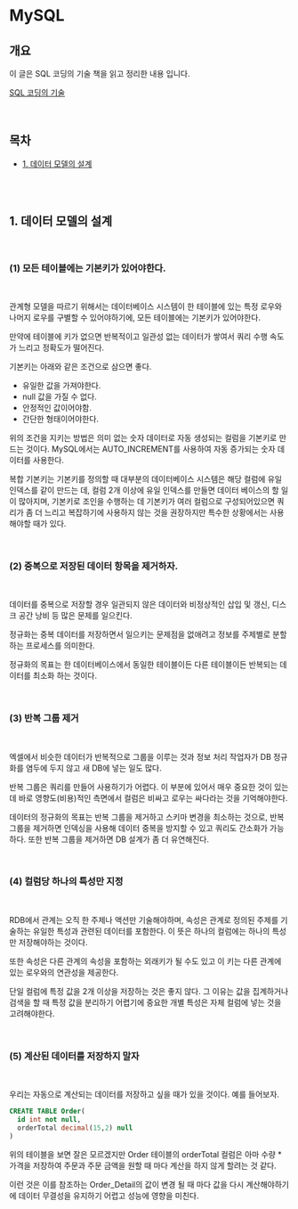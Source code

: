 # MySQL

## 개요

이 글은 SQL 코딩의 기술 책을 읽고 정리한 내용 입니다.

[SQL 코딩의 기술](https://ebook-product.kyobobook.co.kr/dig/epd/ebook/E000002937889)

<br />

## 목차

- [1. 데이터 모델의 설계](##1-데이터-모델의-설계)

<br />
<br />

## 1. 데이터 모델의 설계

<br />

### (1) 모든 테이블에는 기본키가 있어야한다.

<br />

관계형 모델을 따르기 위해서는 데이터베이스 시스템이 한 테이블에 있는 특정 로우와 나머지 로우를 구별할 수 있어야하기에, 모든 테이블에는 기본키가 있어야한다.

만약에 테이블에 키가 없으면 반복적이고 일관성 없는 데이터가 쌓여서 쿼리 수행 속도가 느리고 정확도가 떨어진다.

기본키는 아래와 같은 조건으로 삼으면 좋다.

- 유일한 값을 가져야한다.
- null 값을 가질 수 없다.
- 안정적인 값이어야함.
- 간단한 형태이어야한다.

위의 조건을 지키는 방법은 의미 없는 숫자 데이터로 자동 생성되는 컬럼을 기본키로 만드는 것이다. MySQL에서는 AUTO_INCREMENT를 사용하여 자동 증가되는 숫자 데이터를 사용한다.

복합 기본키는 기본키를 정의할 때 대부분의 데이터베이스 시스템은 해당 컬럼에 유일 인덱스를 같이 만드는 데, 컬럼 2개 이상에 유일 인덱스를 만들면 데이터 베이스의 할 일이 많아지며, 기본키로 조인을 수행하는 데 기본키가 여러 컬럼으로 구성되어있으면 쿼리가 좀 더 느리고 복잡하기에 사용하지 않는 것을 권장하지만 특수한 상황에서는 사용해야할 때가 있다.

<br />

### (2) 중복으로 저장된 데이터 항목을 제거하자.

<br />

데이터를 중복으로 저장할 경우 일관되지 않은 데이터와 비정상적인 삽입 및 갱신, 디스크 공간 낭비 등 많은 문제를 일으킨다.

정규화는 중복 데이터를 저장하면서 일으키는 문제점을 없애려고 정보를 주제별로 분할하는 프로세스를 의미한다.

정규화의 목표는 한 데이터베이스에서 동일한 테이블이든 다른 테이블이든 반복되는 데이터를 최소화 하는 것이다.

<br />

### (3) 반복 그룹 제거

<br />

엑셀에서 비슷한 데이터가 반복적으로 그룹을 이루는 것과 정보 처리 작업자가 DB 정규화를 염두에 두지 않고 새 DB에 넣는 일도 많다.

반복 그룹은 쿼리를 만들어 사용하기가 어렵다. 이 부분에 있어서 매우 중요한 것이 있는 데 바로 영향도(비용)적인 측면에서 컬럼은 비싸고 로우는 싸다라는 것을 기억해야한다.

데이터의 정규화의 목표는 반복 그룹을 제거하고 스키마 변경을 최소하는 것으로, 반복 그룹을 제거하면 인덱싱을 사용해 데이터 중복을 방지할 수 있고 쿼리도 간소화가 가능하다. 또한 반복 그룹을 제거하면 DB 설계가 좀 더 유연해진다.

<br />

### (4) 컬럼당 하나의 특성만 지정

<br />

RDB에서 관계는 오직 한 주제나 액션만 기술해야하며, 속성은 관계로 정의된 주제를 기술하는 유일한 특성과 관련된 데이터를 포함한다. 이 뜻은 하나의 컬럼에는 하나의 특성만 저장해야하는 것이다.

또한 속성은 다른 관계의 속성을 포함하는 외래키가 될 수도 있고 이 키는 다른 관계에 있는 로우와의 연관성을 제공한다.

단일 컬럼에 특정 값을 2개 이상을 저장하는 것은 좋지 않다. 그 이유는 값을 집계하거나 검색을 할 때 특정 값을 분리하기 어렵기에 중요한 개별 특성은 자체 컬럼에 넣는 것을 고려해야한다.

<br />

### (5) 계산된 데이터를 저장하지 말자

<br />

우리는 자동으로 계산되는 데이터를 저장하고 싶을 때가 있을 것이다. 예를 들어보자.

```sql
CREATE TABLE Order(
  id int not null,
  orderTotal decimal(15,2) null
)
```

위의 테이블을 보면 잘은 모르겠지만 Order 테이블의 orderTotal 컬럼은 아마 수량 \* 가격을 저장하여 주문과 주문 금액을 원할 때 마다 계산을 하지 않게 할려는 것 같다.

이런 것은 이를 참조하는 Order_Detail의 값이 변경 될 때 마다 값을 다시 계산해야하기에 데이터 무결성을 유지하기 어렵고 성능에 영향을 미친다.
